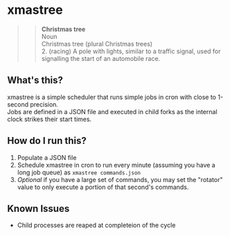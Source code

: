 # xmastree

>> **Christmas tree**  
   Noun  
>> Christmas tree (plural Christmas trees)  
>> 2. (racing) A pole with lights, similar to a traffic signal, used for signalling the start of an automobile race.  


## What's this?

xmastree is a simple scheduler that runs simple jobs in cron with close to 1-second precision.  
Jobs are defined in a JSON file and executed in child forks as the internal clock strikes their start times.


## How do I run this?

1. Populate a JSON file 
2. Schedule xmastree in cron to run every minute (assuming you have a long job queue) as ```xmastree commands.json```  
3. *Optional* if you have a large set of commands, you may set the "rotator" value to only execute a portion of that second's commands.


## Known Issues

* Child processes are reaped at completeion of the cycle
